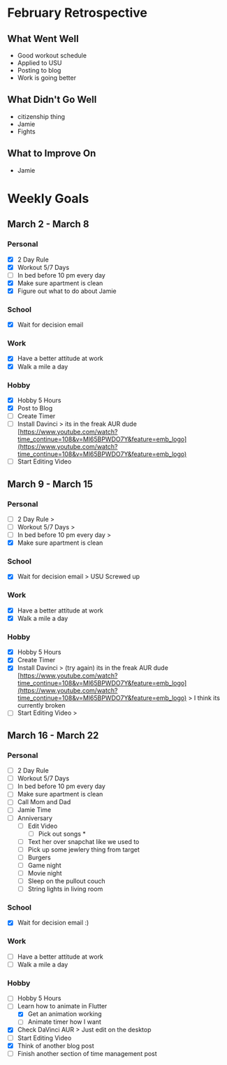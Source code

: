 # February Retrospective
## What Went Well
* Good workout schedule
* Applied to USU
* Posting to blog 
* Work is going better

## What Didn't Go Well
* citizenship thing
* Jamie
* Fights

## What to Improve On
* Jamie

# Weekly Goals
## March 2 - March 8
### Personal
- [X] 2 Day Rule
- [X] Workout 5/7 Days
- [ ] In bed before 10 pm every day
- [X] Make sure apartment is clean
- [X] Figure out what to do about Jamie

### School
- [X] Wait for decision email

### Work 
- [X] Have a better attitude at work
- [X] Walk a mile a day

### Hobby
- [X] Hobby 5 Hours
- [X] Post to Blog
- [ ] Create Timer
- [ ] Install Davinci > its in the freak AUR dude [https://www.youtube.com/watch?time_continue=108&v=Ml65BPWDO7Y&feature=emb_logo](https://www.youtube.com/watch?time_continue=108&v=Ml65BPWDO7Y&feature=emb_logo)
- [ ] Start Editing Video

## March 9 - March 15
### Personal
- [ ] 2 Day Rule > 
- [ ] Workout 5/7 Days >
- [ ] In bed before 10 pm every day > 
- [x] Make sure apartment is clean

### School
- [X] Wait for decision email > USU Screwed up

### Work 
- [X] Have a better attitude at work
- [X] Walk a mile a day

### Hobby
- [X] Hobby 5 Hours
- [X] Create Timer
- [X] Install Davinci > (try again) its in the freak AUR dude [https://www.youtube.com/watch?time_continue=108&v=Ml65BPWDO7Y&feature=emb_logo](https://www.youtube.com/watch?time_continue=108&v=Ml65BPWDO7Y&feature=emb_logo) > I think its currently broken
- [ ] Start Editing Video > 

## March 16 - March 22
### Personal
- [ ] 2 Day Rule
- [ ] Workout 5/7 Days
- [ ] In bed before 10 pm every day 
- [ ] Make sure apartment is clean
- [ ] Call Mom and Dad
- [ ] Jamie Time
- [ ] Anniversary
  - [ ] Edit Video
    - [ ] Pick out songs
      * 
  - [ ] Text her over snapchat like we used to
  - [ ] Pick up some jewlery thing from target
  - [ ] Burgers
  - [ ] Game night
  - [ ] Movie night
  - [ ] Sleep on the pullout couch
  - [ ] String lights in living room

### School
- [X] Wait for decision email :)

### Work 
- [ ] Have a better attitude at work
- [ ] Walk a mile a day

### Hobby
- [ ] Hobby 5 Hours
- [ ] Learn how to animate in Flutter
  - [X] Get an animation working
  - [ ] Animate timer how I want
- [X] Check DaVinci AUR > Just edit on the desktop
- [ ] Start Editing Video
- [X] Think of another blog post
- [ ] Finish another section of time management post
